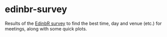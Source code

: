 # edinbr-survey

Results of the [EdinbR survey](http://edinbr.org/edinbr/2015/02/22/edinbr-survey.html) to find the best time, day and venue (etc.) for meetings, along with some quick plots.
